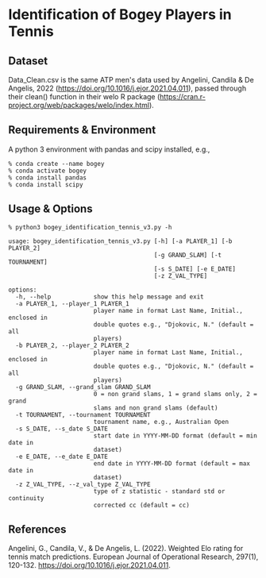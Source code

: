 # Identification of Bogey Players in Tennis

## Dataset
Data_Clean.csv is the same ATP men's data used by Angelini, Candila & De Angelis, 2022 (https://doi.org/10.1016/j.ejor.2021.04.011), passed through their clean() function in their welo R package (https://cran.r-project.org/web/packages/welo/index.html).

## Requirements & Environment
A python 3 environment with pandas and scipy installed, e.g.,
```
% conda create --name bogey
% conda activate bogey
% conda install pandas
% conda install scipy
```

## Usage & Options
```
% python3 bogey_identification_tennis_v3.py -h
```
```
usage: bogey_identification_tennis_v3.py [-h] [-a PLAYER_1] [-b PLAYER_2]
                                         [-g GRAND_SLAM] [-t TOURNAMENT]
                                         [-s S_DATE] [-e E_DATE]
                                         [-z Z_VAL_TYPE]

options:
  -h, --help            show this help message and exit
  -a PLAYER_1, --player_1 PLAYER_1
                        player name in format Last Name, Initial., enclosed in
                        double quotes e.g., "Djokovic, N." (default = all
                        players)
  -b PLAYER_2, --player_2 PLAYER_2
                        player name in format Last Name, Initial., enclosed in
                        double quotes e.g., "Djokovic, N." (default = all
                        players)
  -g GRAND_SLAM, --grand_slam GRAND_SLAM
                        0 = non grand slams, 1 = grand slams only, 2 = grand
                        slams and non grand slams (default)
  -t TOURNAMENT, --tournament TOURNAMENT
                        tournament name, e.g., Australian Open
  -s S_DATE, --s_date S_DATE
                        start date in YYYY-MM-DD format (default = min date in
                        dataset)
  -e E_DATE, --e_date E_DATE
                        end date in YYYY-MM-DD format (default = max date in
                        dataset)
  -z Z_VAL_TYPE, --z_val_type Z_VAL_TYPE
                        type of z statistic - standard std or continuity
                        corrected cc (default = cc)
```
## References
Angelini, G., Candila, V., & De Angelis, L. (2022). Weighted Elo rating for tennis match predictions. European Journal of Operational Research, 297(1), 120-132. https://doi.org/10.1016/j.ejor.2021.04.011.
